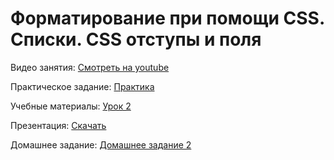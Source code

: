 # Форматирование при помощи CSS. Списки. CSS отступы и поля

Видео занятия: [Смотреть на youtube](https://youtu.be/HmZqZfWm22s)

Практическое задание: [Практика](practice.pdf)

Учебные материалы: [Урок 2](tutorial03.pdf)

Презентация: [Скачать](lists.ppt)

Домашнее задание: [Домашнее задание 2](hw02.pdf)